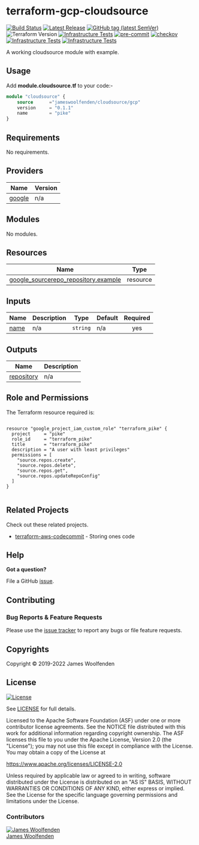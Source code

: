 # terraform-gcp-cloudsource

[![Build Status](https://github.com/JamesWoolfenden/terraform-gcp-cloudsource/workflows/Bump%20version/badge.svg?branch=master)](https://github.com/JamesWoolfenden/terraform-gcp-cloudsource)
[![Latest Release](https://img.shields.io/github/release/JamesWoolfenden/terraform-gcp-cloudsource.svg)](https://github.com/JamesWoolfenden/terraform-gcp-cloudsource/releases/latest)
[![GitHub tag (latest SemVer)](https://img.shields.io/github/tag/JamesWoolfenden/terraform-gcp-cloudsource.svg?label=latest)](https://github.com/JamesWoolfenden/terraform-gcp-cloudsource/releases/latest)
![Terraform Version](https://img.shields.io/badge/tf-%3E%3D0.14.0-blue.svg)
[![Infrastructure Tests](https://www.bridgecrew.cloud/badges/github/JamesWoolfenden/terraform-gcp-cloudsource/cis_aws)](https://www.bridgecrew.cloud/link/badge?vcs=github&fullRepo=JamesWoolfenden%2Fterraform-gcp-cloudsource&benchmark=CIS+AWS+V1.2)
[![pre-commit](https://img.shields.io/badge/pre--commit-enabled-brightgreen?logo=pre-commit&logoColor=white)](https://github.com/pre-commit/pre-commit)
[![checkov](https://img.shields.io/badge/checkov-verified-brightgreen)](https://www.checkov.io/)
[![Infrastructure Tests](https://www.bridgecrew.cloud/badges/github/jameswoolfenden/terraform-gcp-cloudsource/general)](https://www.bridgecrew.cloud/link/badge?vcs=github&fullRepo=JamesWoolfenden%2Fterraform-gcp-cloudsource&benchmark=INFRASTRUCTURE+SECURITY)
[![Infrastructure Tests](https://www.bridgecrew.cloud/badges/github/jameswoolfenden/terraform-gcp-cloudsource/cis_gcp)](https://www.bridgecrew.cloud/link/badge?vcs=github&fullRepo=JamesWoolfenden%2Fterraform-gcp-cloudsource&benchmark=CIS+GCP+V1.1)

A working cloudsource module with example.

## Usage

Add **module.cloudsource.tf** to your code:-

```terraform
module "cloudsource" {
    source      ="jameswoolfenden/cloudsource/gcp"
    version     = "0.1.1"
    name        = "pike"
}
```

<!-- BEGINNING OF PRE-COMMIT-TERRAFORM DOCS HOOK -->
## Requirements

No requirements.

## Providers

| Name | Version |
|------|---------|
| <a name="provider_google"></a> [google](#provider\_google) | n/a |

## Modules

No modules.

## Resources

| Name | Type |
|------|------|
| [google_sourcerepo_repository.example](https://registry.terraform.io/providers/hashicorp/google/latest/docs/resources/sourcerepo_repository) | resource |

## Inputs

| Name | Description | Type | Default | Required |
|------|-------------|------|---------|:--------:|
| <a name="input_name"></a> [name](#input\_name) | n/a | `string` | n/a | yes |

## Outputs

| Name | Description |
|------|-------------|
| <a name="output_repository"></a> [repository](#output\_repository) | n/a |
<!-- END OF PRE-COMMIT-TERRAFORM DOCS HOOK -->

## Role and Permissions

<!-- BEGINNING OF PRE-COMMIT-PIKE DOCS HOOK -->
The Terraform resource required is:

```golang

resource "google_project_iam_custom_role" "terraform_pike" {
  project     = "pike"
  role_id     = "terraform_pike"
  title       = "terraform_pike"
  description = "A user with least privileges"
  permissions = [
    "source.repos.create",
    "source.repos.delete",
    "source.repos.get",
    "source.repos.updateRepoConfig"
  ]
}


```
<!-- END OF PRE-COMMIT-PIKE DOCS HOOK -->

## Related Projects

Check out these related projects.

- [terraform-aws-codecommit](https://github.com/jameswoolfenden/terraform-aws-codebuild) - Storing ones code

## Help

**Got a question?**

File a GitHub [issue](https://github.com/jameswoolfenden/terraform-gcp-cloudsource/issues).

## Contributing

### Bug Reports & Feature Requests

Please use the [issue tracker](https://github.com/jameswoolfenden/terraform-gcp-cloudsource/issues) to report any bugs or file feature requests.

## Copyrights

Copyright © 2019-2022 James Woolfenden

## License

[![License](https://img.shields.io/badge/License-Apache%202.0-blue.svg)](https://opensource.org/licenses/Apache-2.0)

See [LICENSE](LICENSE) for full details.

Licensed to the Apache Software Foundation (ASF) under one
or more contributor license agreements. See the NOTICE file
distributed with this work for additional information
regarding copyright ownership. The ASF licenses this file
to you under the Apache License, Version 2.0 (the
"License"); you may not use this file except in compliance
with the License. You may obtain a copy of the License at

<https://www.apache.org/licenses/LICENSE-2.0>

Unless required by applicable law or agreed to in writing,
software distributed under the License is distributed on an
"AS IS" BASIS, WITHOUT WARRANTIES OR CONDITIONS OF ANY
KIND, either express or implied. See the License for the
specific language governing permissions and limitations
under the License.

### Contributors

[![James Woolfenden][jameswoolfenden_avatar]][jameswoolfenden_homepage]<br/>[James Woolfenden][jameswoolfenden_homepage]

[jameswoolfenden_homepage]: https://github.com/jameswoolfenden
[jameswoolfenden_avatar]: https://github.com/jameswoolfenden.png?size=150
